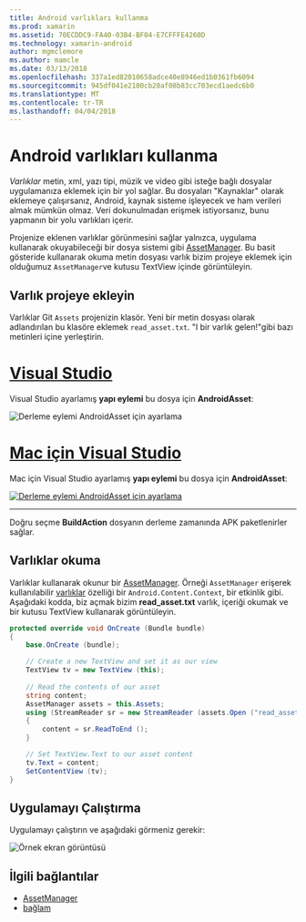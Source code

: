 ```yaml
---
title: Android varlıkları kullanma
ms.prod: xamarin
ms.assetid: 70ECDDC9-FA40-03B4-BF04-E7CFFFE4260D
ms.technology: xamarin-android
author: mgmclemore
ms.author: mamcle
ms.date: 03/13/2018
ms.openlocfilehash: 337a1ed82010658adce40e8946ed1b0361fb6094
ms.sourcegitcommit: 945df041e2180cb20af08b83cc703ecd1aedc6b0
ms.translationtype: MT
ms.contentlocale: tr-TR
ms.lasthandoff: 04/04/2018
---
```

# <a name="using-android-assets"></a>Android varlıkları kullanma

_Varlıklar_ metin, xml, yazı tipi, müzik ve video gibi isteğe bağlı dosyalar uygulamanıza eklemek için bir yol sağlar. Bu dosyaları "Kaynaklar" olarak eklemeye çalışırsanız, Android, kaynak sisteme işleyecek ve ham verileri almak mümkün olmaz. Veri dokunulmadan erişmek istiyorsanız, bunu yapmanın bir yolu varlıkları içerir.

Projenize eklenen varlıklar görünmesini sağlar yalnızca, uygulama kullanarak okuyabileceği bir dosya sistemi gibi [AssetManager](https://developer.xamarin.com/api/type/Android.Content.Res.AssetManager/).
Bu basit gösteride kullanarak okuma metin dosyası varlık bizim projeye eklemek için olduğumuz `AssetManager`ve kutusu TextView içinde görüntüleyin.


## <a name="add-asset-to-project"></a>Varlık projeye ekleyin

Varlıklar Git `Assets` projenizin klasör. Yeni bir metin dosyası olarak adlandırılan bu klasöre eklemek `read_asset.txt`. "I bir varlık gelen!"gibi bazı metinleri içine yerleştirin.

# <a name="visual-studiotabvswin"></a>[Visual Studio](#tab/vswin)

Visual Studio ayarlamış **yapı eylemi** bu dosya için **AndroidAsset**:

![Derleme eylemi AndroidAsset için ayarlama](android-assets-images/asset-properties-vs.png) 

# <a name="visual-studio-for-mactabvsmac"></a>[Mac için Visual Studio](#tab/vsmac)

Mac için Visual Studio ayarlamış **yapı eylemi** bu dosya için **AndroidAsset**:

[![Derleme eylemi AndroidAsset için ayarlama](android-assets-images/asset-properties-xs-sml.png)](android-assets-images/asset-properties-xs.png#lightbox)

-----

Doğru seçme **BuildAction** dosyanın derleme zamanında APK paketlenirler sağlar.


## <a name="reading-assets"></a>Varlıklar okuma

Varlıklar kullanarak okunur bir [AssetManager](https://developer.xamarin.com/api/type/Android.Content.Res.AssetManager/). Örneği `AssetManager` erişerek kullanılabilir [varlıklar](https://developer.xamarin.com/api/property/Android.Content.Context.Assets/) özelliği bir `Android.Content.Context`, bir etkinlik gibi.
Aşağıdaki kodda, biz açmak bizim **read_asset.txt** varlık, içeriği okumak ve bir kutusu TextView kullanarak görüntüleyin.

```csharp
protected override void OnCreate (Bundle bundle)
{
    base.OnCreate (bundle);

    // Create a new TextView and set it as our view
    TextView tv = new TextView (this);
    
    // Read the contents of our asset
    string content;
    AssetManager assets = this.Assets;
    using (StreamReader sr = new StreamReader (assets.Open ("read_asset.txt")))
    {
        content = sr.ReadToEnd ();
    }

    // Set TextView.Text to our asset content
    tv.Text = content;
    SetContentView (tv);
}
```


## <a name="running-the-application"></a>Uygulamayı Çalıştırma

Uygulamayı çalıştırın ve aşağıdaki görmeniz gerekir:

![Örnek ekran görüntüsü](android-assets-images/screenshot.png)


## <a name="related-links"></a>İlgili bağlantılar

- [AssetManager](https://developer.xamarin.com/api/type/Android.Content.Res.AssetManager/)
- [bağlam](https://developer.xamarin.com/api/type/Android.Content.Context/)
